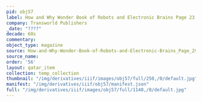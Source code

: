 ```yaml
---
pid: obj57
label: How and Why Wonder Book of Robots and Electronic Brains Page 23
company: Transworld Publishers
_date: "????"
decade: 60s
commentary:
object_type: magazine
source: How-and-Why-Wonder-Book-of-Robots-and-Electronic-Brains_Page_29
source_name:
order: '56'
layout: qatar_item
collection: temp_collection
thumbnail: "/img/derivatives/iiif/images/obj57/full/250,/0/default.jpg"
manifest: "/img/derivatives/iiif/obj57/manifest.json"
full: "/img/derivatives/iiif/images/obj57/full/1140,/0/default.jpg"
---
```


